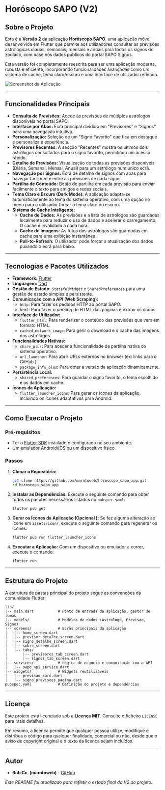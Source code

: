 # Horóscopo SAPO (V2)

## Sobre o Projeto

Esta é a **Versão 2** da aplicação **Horóscopo SAPO**, uma aplicação móvel desenvolvida em Flutter que permite aos utilizadores consultar as previsões astrológicas diárias, semanais, mensais e anuais para todos os signos do zodíaco, com base nos dados públicos do portal SAPO Signos.

Esta versão foi completamente reescrita para ser uma aplicação moderna, robusta e eficiente, incorporando funcionalidades avançadas como um sistema de cache, tema claro/escuro e uma interface de utilizador refinada.

![Screenshot da Aplicação](https://github.com/marotoweb/horoscopo_sapo_app/assets/screenshots/screenshot1.png )

---

## Funcionalidades Principais

- **Consulta de Previsões:** Acede às previsões de múltiplos astrólogos disponíveis no portal SAPO.
- **Interface por Abas:** Ecrã principal dividido em "Previsores" e "Signos" para uma navegação intuitiva.
- **Personalização:** Seleção de um "Signo Favorito" que fica em destaque e personaliza a experiência.
- **Previsores Recentes:** A secção "Recentes" mostra os últimos dois astrólogos consultados para o signo favorito, permitindo um acesso rápido.
- **Detalhe de Previsões:** Visualização de todas as previsões disponíveis (Diária, Semanal, Mensal, Anual) para um astrólogo num único ecrã.
- **Navegação por Signos:** Ecrã de detalhe de signos com abas para navegar facilmente entre as previsões de cada signo.
- **Partilha de Conteúdo:** Botão de partilha em cada previsão para enviar facilmente o texto para amigos e redes sociais.
- **Tema Claro e Escuro (Dark Mode):** A aplicação adapta-se automaticamente ao tema do sistema operativo, com uma opção no menu para o utilizador forçar o tema claro ou escuro.
- **Sistema de Cache Inteligente:**
  - **Cache de Dados:** As previsões e a lista de astrólogos são guardadas localmente para reduzir o uso de dados e acelerar o carregamento. O cache é invalidado a cada hora.
  - **Cache de Imagens:** As fotos dos astrólogos são guardadas em cache para uma exibição instantânea.
  - **Pull-to-Refresh:** O utilizador pode forçar a atualização dos dados puxando o ecrã para baixo.

---

## Tecnologias e Pacotes Utilizados

- **Framework:** [Flutter](https://flutter.dev/ )
- **Linguagem:** [Dart](https://dart.dev/ )
- **Gestão de Estado:** `StatefulWidget` e `SharedPreferences` para uma gestão de estado simples e persistente.
- **Comunicação com a API (Web Scraping):**
  - `http`: Para fazer os pedidos HTTP ao portal SAPO.
  - `html`: Para fazer o *parsing* do HTML das páginas e extrair os dados.
- **Interface de Utilizador:**
  - `flutter_html`: Para renderizar o conteúdo das previsões que vem em formato HTML.
  - `cached_network_image`: Para gerir o download e o cache das imagens dos astrólogos.
- **Funcionalidades Nativas:**
  - `share_plus`: Para aceder à funcionalidade de partilha nativa do sistema operativo.
  - `url_launcher`: Para abrir URLs externos no browser (ex: links para o GitHub ).
  - `package_info_plus`: Para obter a versão da aplicação dinamicamente.
- **Persistência Local:**
  - `shared_preferences`: Para guardar o signo favorito, o tema escolhido e os dados em cache.
- **Ícones da Aplicação:**
  - `flutter_launcher_icons`: Para gerar os ícones da aplicação, incluindo os ícones adaptativos para Android.

---

## Como Executar o Projeto

### Pré-requisitos

- Ter o [Flutter SDK](https://docs.flutter.dev/get-started/install ) instalado e configurado no seu ambiente.
- Um emulador Android/iOS ou um dispositivo físico.

### Passos

1.  **Clonar o Repositório:**
    ```bash
    git clone https://github.com/marotoweb/horoscopo_sapo_app.git
    cd horoscopo_sapo_app
    ```

2.  **Instalar as Dependências:**
    Execute o seguinte comando para obter todos os pacotes necessários listados no `pubspec.yaml`:
    ```bash
    flutter pub get
    ```

3.  **Gerar os Ícones da Aplicação (Opcional ):**
    Se fez alguma alteração ao ícone em `assets/icon/`, execute o seguinte comando para regenerar os ícones:
    ```bash
    flutter pub run flutter_launcher_icons
    ```

4.  **Executar a Aplicação:**
    Com um dispositivo ou emulador a correr, execute o comando:
    ```bash
    flutter run
    ```

---

## Estrutura do Projeto

A estrutura de pastas principal do projeto segue as convenções da comunidade Flutter:
```
lib/
|-- main.dart           # Ponto de entrada da aplicação, gestor de temas
|-- models/             # Modelos de dados (Astrologo, Previsao, Signo)
|-- screens/            # Ecrãs principais da aplicação
|   |-- home_screen.dart
|   |-- previsor_detalhe_screen.dart
|   |-- signo_detalhe_screen.dart
|   |-- sobre_screen.dart
|   |-- tabs/
|       |-- previsores_tab_screen.dart
|       |-- signos_tab_screen.dart
|-- services/           # Lógica de negócio e comunicação com a API
|   |-- sapo_api_service.dart
|-- widgets/            # Widgets reutilizáveis
|   |-- previsao_card.dart
|   |-- signo_previsoes_pagina.dart
pubspec.yaml            # Definição do projeto e dependências
```

---


## Licença

Este projeto está licenciado sob a **Licença MIT**. Consulte o ficheiro `LICENSE` para mais detalhes.

Em resumo, a licença permite que qualquer pessoa utilize, modifique e distribua o código para qualquer finalidade, comercial ou não, desde que o aviso de copyright original e o texto da licença sejam incluídos.

---

## Autor

- **Rob Cc. (marotoweb)** - [GitHub](https://github.com/marotoweb )

*Este README foi atualizado para refletir o estado final da V2 do projeto.*


